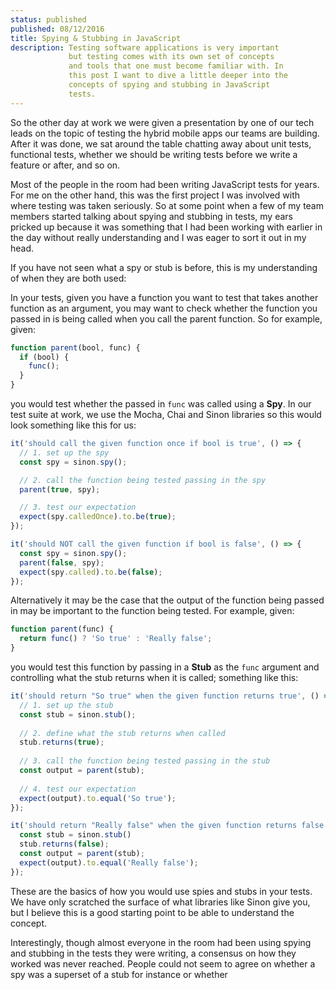 ```yaml
---
status: published
published: 08/12/2016
title: Spying & Stubbing in JavaScript
description: Testing software applications is very important
             but testing comes with its own set of concepts
             and tools that one must become familiar with. In
             this post I want to dive a little deeper into the
             concepts of spying and stubbing in JavaScript
             tests.
---
```


So the other day at work we were given a presentation by
one of our tech leads on the topic of testing the hybrid
mobile apps our teams are building. After it was done, we
sat around the table chatting away about unit tests,
functional tests, whether we should be writing tests before
we write a feature or after, and so on.

Most of the people in the room had been writing JavaScript
tests for years. For me on the other hand, this was the
first project I was involved with where testing was taken
seriously. So at some point when a few of my team members 
started talking about spying and stubbing in tests, my ears
pricked up because it was something that I had been working
with earlier in the day without really understanding and I 
was eager to sort it out in my head.

If you have not seen what a spy or stub is before, this is 
my understanding of when they are both used:

In your tests, given you have a function you want to test 
that takes another function as an argument, you may want to
check whether the function you passed in is being called
when you call the parent function. So for example, given:

```javascript
function parent(bool, func) {
  if (bool) {
    func();
  }
}
```

you would test whether the passed in `func` was called
using a **Spy**. In our test suite at work, we use the
Mocha, Chai and Sinon libraries so this would look
something like this for us:

```javascript
it('should call the given function once if bool is true', () => {
  // 1. set up the spy
  const spy = sinon.spy();

  // 2. call the function being tested passing in the spy
  parent(true, spy);

  // 3. test our expectation
  expect(spy.calledOnce).to.be(true);
});

it('should NOT call the given function if bool is false', () => {
  const spy = sinon.spy();
  parent(false, spy);
  expect(spy.called).to.be(false);
});
```

Alternatively it may be the case that the output of the 
function being passed in may be important to the function
being tested. For example, given:

```javascript
function parent(func) {
  return func() ? 'So true' : 'Really false';
}
```

you would test this function by passing in a **Stub** as
the `func` argument and controlling what the stub returns
when it is called; something like this:

```javascript
it('should return "So true" when the given function returns true', () => {
  // 1. set up the stub
  const stub = sinon.stub();
  
  // 2. define what the stub returns when called
  stub.returns(true);
  
  // 3. call the function being tested passing in the stub
  const output = parent(stub);
  
  // 4. test our expectation
  expect(output).to.equal('So true');
});

it('should return "Really false" when the given function returns false', () => {
  const stub = sinon.stub()
  stub.returns(false);
  const output = parent(stub);
  expect(output).to.equal('Really false');
});
```

These are the basics of how you would use spies and stubs
in your tests. We have only scratched the surface of what
libraries like Sinon give you, but I believe this is a good
starting point to be able to understand the concept.

Interestingly, though almost everyone in the room had been
using spying and stubbing in the tests they were writing, a
consensus on how they worked was never reached. People 
could not seem to agree on whether a spy was a superset of
a stub for instance or whether 

